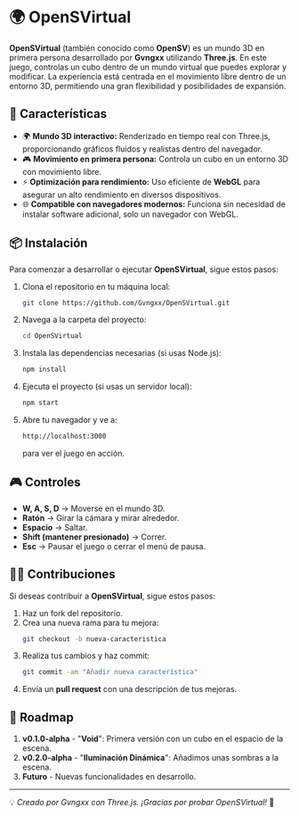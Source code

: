 # 🌍 OpenSVirtual

**OpenSVirtual** (también conocido como **OpenSV**) es un mundo 3D en primera persona desarrollado por **Gvngxx** utilizando **Three.js**. En este juego, controlas un cubo dentro de un mundo virtual que puedes explorar y modificar. La experiencia está centrada en el movimiento libre dentro de un entorno 3D, permitiendo una gran flexibilidad y posibilidades de expansión.

## 🚀 Características
- 🌍 **Mundo 3D interactivo:** Renderizado en tiempo real con Three.js, proporcionando gráficos fluidos y realistas dentro del navegador.
- 🎮 **Movimiento en primera persona:** Controla un cubo en un entorno 3D con movimiento libre.
- ⚡ **Optimización para rendimiento:** Uso eficiente de **WebGL** para asegurar un alto rendimiento en diversos dispositivos.
- 🌐 **Compatible con navegadores modernos:** Funciona sin necesidad de instalar software adicional, solo un navegador con WebGL.

## 📦 Instalación

Para comenzar a desarrollar o ejecutar **OpenSVirtual**, sigue estos pasos:

1. Clona el repositorio en tu máquina local:
    ```bash
    git clone https://github.com/Gvngxx/OpenSVirtual.git
    ```

2. Navega a la carpeta del proyecto:
    ```bash
    cd OpenSVirtual
    ```

3. Instala las dependencias necesarias (si usas Node.js):
    ```bash
    npm install
    ```

4. Ejecuta el proyecto (si usas un servidor local):
    ```bash
    npm start
    ```

5. Abre tu navegador y ve a:
    ```bash
    http://localhost:3000
    ```
    para ver el juego en acción.

## 🎮 Controles
- **W, A, S, D** → Moverse en el mundo 3D.
- **Ratón** → Girar la cámara y mirar alrededor.
- **Espacio** → Saltar.
- **Shift (mantener presionado)** → Correr.
- **Esc** → Pausar el juego o cerrar el menú de pausa.

## 🧑‍💻 Contribuciones
Si deseas contribuir a **OpenSVirtual**, sigue estos pasos:

1. Haz un fork del repositorio.
2. Crea una nueva rama para tu mejora:
    ```bash
    git checkout -b nueva-caracteristica
    ```
3. Realiza tus cambios y haz commit:
    ```bash
    git commit -am "Añadir nueva característica"
    ```
4. Envía un **pull request** con una descripción de tus mejoras.

## 📅 Roadmap
1. **v0.1.0-alpha** - "**Void**": Primera versión con un cubo en el espacio de la escena.
2. **v0.2.0-alpha** - "**Iluminación Dinámica**": Añadimos unas sombras a la escena.
3. **Futuro** - Nuevas funcionalidades en desarrollo.

---

💡 *Creado por Gvngxx con Three.js. ¡Gracias por probar OpenSVirtual!* 🚀